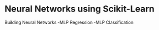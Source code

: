 # Neural Networks using Scikit-Learn
Building Neural Networks
 -MLP Regression
 -MLP Classification
